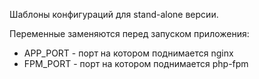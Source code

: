Шаблоны конфигураций для stand-alone версии.

Переменные заменяются перед запуском приложения:
- APP_PORT - порт на котором поднимается nginx
- FPM_PORT - порт на котором поднимается php-fpm
